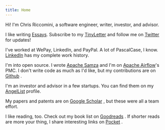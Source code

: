 ```yaml
---
title: Home
---
```


Hi! I'm Chris Riccomini, a software engineer, writer, investor, and advisor.

I like writing [Essays](/essays). Subscribe to my [TinyLetter](https://tinyletter.com/criccomini) <i class="fas fa-heart"></i> and follow me on [Twitter](https://twitter.com/criccomini) <i class="fab fa-twitter"></i> for updates!

I've worked at WePay, LinkedIn, and PayPal. A lot of PascalCase, I know. [LinkedIn](https://www.linkedin.com/in/riccomini/) <i class="fab fa-linkedin"></i> has my complete work history.

I'm into open source. I wrote [Apache Samza](https://samza.apache.org) and I'm on [Apache Airflow](https://airflow.apache.org)'s PMC. I don't write code as much as I'd like, but my contributions are on [Github](https://github.com/criccomini) <i class="fab fa-github"></i>.

I'm an investor and advisor in a few startups. You can find them on my [AngelList](https://angel.co/u/criccomini) <i class="fab fa-angellist"></i> profile.

My papers and patents are on [Google Scholar](https://scholar.google.com/citations?user=eVpA7pQAAAAJ&hl=en) <i class="fas fa-graduation-cap"></i>, but these were all a team effort.

I like reading, too. Check out my book list on [Goodreads](https://www.goodreads.com/user/show/39364006-chris-riccomini) <i class="fab fa-goodreads"></i>. If shorter reads are more your thing, I share interesting links on [Pocket](https://getpocket.com/@criccomini) <i class="fab fa-get-pocket"></i>.
